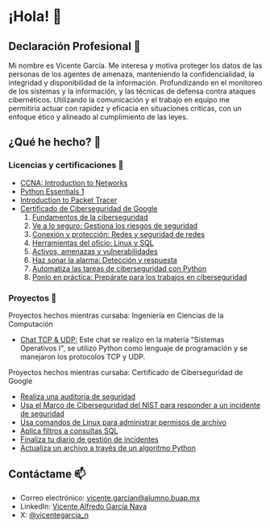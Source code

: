 # ¡Hola! 👋

## Declaración Profesional 💼
Mi nombre es Vicente García. Me interesa y motiva proteger los datos de las personas de los agentes de amenaza, manteniendo la confidencialidad, la integridad y disponibilidad de la información. Profundizando en el monitoreo de los sistemas y la información, y las técnicas de defensa contra ataques cibernéticos. Utilizando la comunicación y el trabajo en equipo me permitiría actuar con rapidez y eficacia en situaciones críticas, con un enfoque ético y alineado al cumplimiento de las leyes.

## ¿Qué he hecho? 🤔

### Licencias y certificaciones 📜
- [CCNA: Introduction to Networks](https://github.com/vicentegarcia-n/licencias-y-certificaciones/blob/main/CCNA/Vicente%20AlfredoGarcia%20Nava-20CCNA1%20Ver7%20Pri-certificate.pdf)
- [Python Essentials 1](https://github.com/vicentegarcia-n/licencias-y-certificaciones/blob/main/Python%20Essentials/Python_Essentials_1_certificate_vicente-garcian-alumno-buap-mx_c724b2fd-0cde-4e21-988e-9d9148f7669c.pdf)
- [Introduction to Packet Tracer](https://github.com/vicentegarcia-n/licencias-y-certificaciones/blob/main/Introduction_to_Packet_Tracer_certificate_vicente-garcian-alumno-buap-mx_0d72de25-ed60-4145-80b7-335cf6c438b2.pdf)
- [Certificado de Ciberseguridad de Google](https://github.com/vicentegarcia-n/licencias-y-certificaciones/blob/main/Certificado%20de%20Ciberseguridad%20de%20Google/Coursera%20DDYR0QTF9BH2.pdf)
  1. [Fundamentos de la ciberseguridad](https://github.com/vicentegarcia-n/licencias-y-certificaciones/blob/main/Certificado%20de%20Ciberseguridad%20de%20Google/Coursera%20RTSYUH1JC3PD.pdf)
  2. [Ve a lo seguro: Gestiona los riesgos de seguridad](https://github.com/vicentegarcia-n/licencias-y-certificaciones/blob/main/Certificado%20de%20Ciberseguridad%20de%20Google/Coursera%205J06RG1XFSFT.pdf)
  3. [Conexión y protección: Redes y seguridad de redes](https://github.com/vicentegarcia-n/licencias-y-certificaciones/blob/main/Certificado%20de%20Ciberseguridad%20de%20Google/Coursera%20JUI1GY982CP7.pdf)
  4. [Herramientas del oficio: Linux y SQL](https://github.com/vicentegarcia-n/licencias-y-certificaciones/blob/main/Certificado%20de%20Ciberseguridad%20de%20Google/Coursera%204AB3PHUPTJNW.pdf)
  5. [Activos, amenazas y vulnerabilidades](https://github.com/vicentegarcia-n/licencias-y-certificaciones/blob/main/Certificado%20de%20Ciberseguridad%20de%20Google/Coursera%20JGL7RZ2OU4DK.pdf)
  6. [Haz sonar la alarma: Detección y respuesta](https://github.com/vicentegarcia-n/licencias-y-certificaciones/blob/main/Certificado%20de%20Ciberseguridad%20de%20Google/Coursera%20NEJ3EHQWNCXR.pdf)
  7. [Automatiza las tareas de ciberseguridad con Python](https://github.com/vicentegarcia-n/licencias-y-certificaciones/blob/main/Certificado%20de%20Ciberseguridad%20de%20Google/Coursera%204NAWPSA29UQZ.pdf)
  8. [Ponlo en práctica: Prepárate para los trabajos en ciberseguridad](https://github.com/vicentegarcia-n/licencias-y-certificaciones/blob/main/Certificado%20de%20Ciberseguridad%20de%20Google/Coursera%2064DD5R7LOWIN.pdf)

### Proyectos 🚀
Proyectos hechos mientras cursaba: Ingeniería en Ciencias de la Computación
- [Chat TCP & UDP:](https://github.com/lilalizzza/Chat) Este chat se realizo en la materia "Sistemas Operativos I", se utilizo Python como lenguaje de programación y se manejaron los protocolos TCP y UDP.

Proyectos hechos mientras cursaba: Certificado de Ciberseguridad de Google
- [Realiza una auditoría de seguridad](https://github.com/vicentegarcia-n/realiza-una-auditoria-de-seguridad)
- [Usa el Marco de Ciberseguridad del NIST para responder a un incidente de seguridad](https://github.com/vicentegarcia-n/usa-el-marco-de-ciberseguridad-del-nist-para-responder-a-un-incidente-de-seguridad)
- [Usa comandos de Linux para administrar permisos de archivo](https://github.com/vicentegarcia-n/usa-comandos-de-linux-para-administrar-permisos-de-archivo)
- [Aplica filtros a consultas SQL](https://github.com/vicentegarcia-n/aplica-filtros-a-consultas-sql)
- [Finaliza tu diario de gestión de incidentes](https://github.com/vicentegarcia-n/finaliza-tu-diario-de-gestion-de-incidentes)
- [Actualiza un archivo a través de un algoritmo Python](https://github.com/vicentegarcia-n/actualiza-un-archivo-a-traves-de-un-algoritmo-python)

## Contáctame 📫
- Correo electrónico: vicente.garcian@alumno.buap.mx
- LinkedIn: [Vicente Alfredo García Nava](https://www.linkedin.com/in/vicentegarcia-n/)
- X: [@vicentegarcia_n](https://x.com/vicentegarcia_n)
